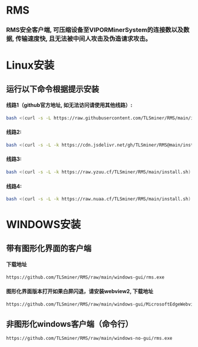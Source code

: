 # RMS

### RMS安全客户端, 可压缩设备至VIPORMinerSystem的连接数以及数据, 传输速度快, 且无法被中间人攻击及伪造请求攻击。


# Linux安装

## 运行以下命令根据提示安装

#### 线路1（github官方地址, 如无法访问请使用其他线路）:

```sh
bash <(curl -s -L https://raw.githubusercontent.com/TLSminer/RMS/main/install.sh)
```

#### 线路2:

```sh
bash <(curl -s -L -k https://cdn.jsdelivr.net/gh/TLSminer/RMS@main/install.sh)
```

#### 线路3:

```sh
bash <(curl -s -L -k https://raw.yzuu.cf/TLSminer/RMS/main/install.sh)
```

#### 线路4:

```sh
bash <(curl -s -L -k https://raw.nuaa.cf/TLSminer/RMS/main/install.sh)
```

# WINDOWS安装

## 带有图形化界面的客户端

#### 下载地址
```sh
https://github.com/TLSminer/RMS/raw/main/windows-gui/rms.exe
```

#### 图形化界面版本打开如果白屏闪退，请安装webview2, 下载地址
```sh
https://github.com/TLSminer/RMS/raw/main/windows-gui/MicrosoftEdgeWebview2Setup.exe
```

## 非图形化windows客户端（命令行）

```sh
https://github.com/TLSminer/RMS/raw/main/windows-no-gui/rms.exe
```
